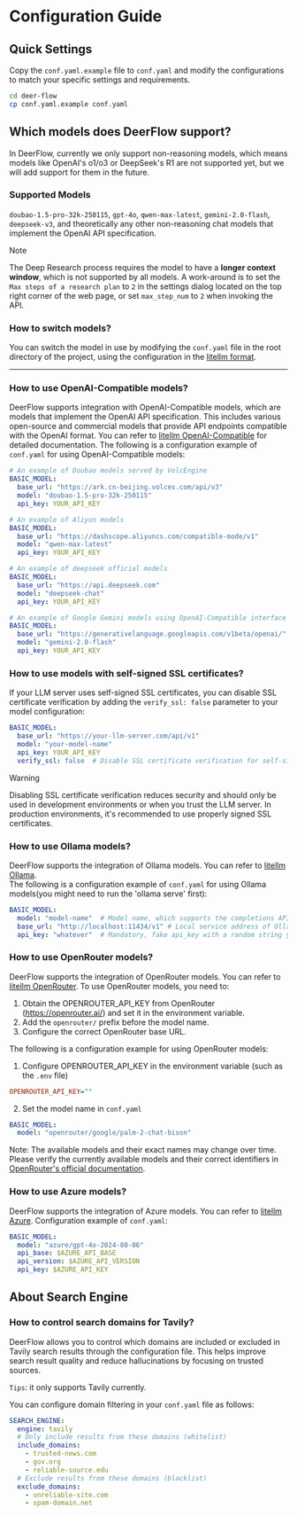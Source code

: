 # Configuration Guide

## Quick Settings

Copy the `conf.yaml.example` file to `conf.yaml` and modify the configurations to match your specific settings and requirements.

```bash
cd deer-flow
cp conf.yaml.example conf.yaml
```

## Which models does DeerFlow support?

In DeerFlow, currently we only support non-reasoning models, which means models like OpenAI's o1/o3 or DeepSeek's R1 are not supported yet, but we will add support for them in the future.

### Supported Models

`doubao-1.5-pro-32k-250115`, `gpt-4o`, `qwen-max-latest`, `gemini-2.0-flash`, `deepseek-v3`, and theoretically any other non-reasoning chat models that implement the OpenAI API specification.

> [!NOTE]
> The Deep Research process requires the model to have a **longer context window**, which is not supported by all models.
> A work-around is to set the `Max steps of a research plan` to `2` in the settings dialog located on the top right corner of the web page,
> or set `max_step_num` to `2` when invoking the API.

### How to switch models?
You can switch the model in use by modifying the `conf.yaml` file in the root directory of the project, using the configuration in the [litellm format](https://docs.litellm.ai/docs/providers/openai_compatible).

---

### How to use OpenAI-Compatible models?

DeerFlow supports integration with OpenAI-Compatible models, which are models that implement the OpenAI API specification. This includes various open-source and commercial models that provide API endpoints compatible with the OpenAI format. You can refer to [litellm OpenAI-Compatible](https://docs.litellm.ai/docs/providers/openai_compatible) for detailed documentation.
The following is a configuration example of `conf.yaml` for using OpenAI-Compatible models:

```yaml
# An example of Doubao models served by VolcEngine
BASIC_MODEL:
  base_url: "https://ark.cn-beijing.volces.com/api/v3"
  model: "doubao-1.5-pro-32k-250115"
  api_key: YOUR_API_KEY

# An example of Aliyun models
BASIC_MODEL:
  base_url: "https://dashscope.aliyuncs.com/compatible-mode/v1"
  model: "qwen-max-latest"
  api_key: YOUR_API_KEY

# An example of deepseek official models
BASIC_MODEL:
  base_url: "https://api.deepseek.com"
  model: "deepseek-chat"
  api_key: YOUR_API_KEY

# An example of Google Gemini models using OpenAI-Compatible interface
BASIC_MODEL:
  base_url: "https://generativelanguage.googleapis.com/v1beta/openai/"
  model: "gemini-2.0-flash"
  api_key: YOUR_API_KEY
```

### How to use models with self-signed SSL certificates?

If your LLM server uses self-signed SSL certificates, you can disable SSL certificate verification by adding the `verify_ssl: false` parameter to your model configuration:

```yaml
BASIC_MODEL:
  base_url: "https://your-llm-server.com/api/v1"
  model: "your-model-name"
  api_key: YOUR_API_KEY
  verify_ssl: false  # Disable SSL certificate verification for self-signed certificates
```

> [!WARNING]
> Disabling SSL certificate verification reduces security and should only be used in development environments or when you trust the LLM server. In production environments, it's recommended to use properly signed SSL certificates.

### How to use Ollama models?

DeerFlow supports the integration of Ollama models. You can refer to [litellm Ollama](https://docs.litellm.ai/docs/providers/ollama). <br>
The following is a configuration example of `conf.yaml` for using Ollama models(you might need to run the 'ollama serve' first):

```yaml
BASIC_MODEL:
  model: "model-name"  # Model name, which supports the completions API(important), such as: qwen3:8b, mistral-small3.1:24b, qwen2.5:3b
  base_url: "http://localhost:11434/v1" # Local service address of Ollama, which can be started/viewed via ollama serve
  api_key: "whatever"  # Mandatory, fake api_key with a random string you like :-)
```

### How to use OpenRouter models?

DeerFlow supports the integration of OpenRouter models. You can refer to [litellm OpenRouter](https://docs.litellm.ai/docs/providers/openrouter). To use OpenRouter models, you need to:
1. Obtain the OPENROUTER_API_KEY from OpenRouter (https://openrouter.ai/) and set it in the environment variable.
2. Add the `openrouter/` prefix before the model name.
3. Configure the correct OpenRouter base URL.

The following is a configuration example for using OpenRouter models:
1. Configure OPENROUTER_API_KEY in the environment variable (such as the `.env` file)
```ini
OPENROUTER_API_KEY=""
```
2. Set the model name in `conf.yaml`
```yaml
BASIC_MODEL:
  model: "openrouter/google/palm-2-chat-bison"
```

Note: The available models and their exact names may change over time. Please verify the currently available models and their correct identifiers in [OpenRouter's official documentation](https://openrouter.ai/docs).

### How to use Azure models?

DeerFlow supports the integration of Azure models. You can refer to [litellm Azure](https://docs.litellm.ai/docs/providers/azure). Configuration example of `conf.yaml`:
```yaml
BASIC_MODEL:
  model: "azure/gpt-4o-2024-08-06"
  api_base: $AZURE_API_BASE
  api_version: $AZURE_API_VERSION
  api_key: $AZURE_API_KEY
```
## About Search Engine

### How to control search domains for Tavily?

DeerFlow allows you to control which domains are included or excluded in Tavily search results through the configuration file. This helps improve search result quality and reduce hallucinations by focusing on trusted sources.

`Tips`: it only supports Tavily currently. 

You can configure domain filtering in your `conf.yaml` file as follows:

```yaml
SEARCH_ENGINE:
  engine: tavily
  # Only include results from these domains (whitelist)
  include_domains:
    - trusted-news.com
    - gov.org
    - reliable-source.edu
  # Exclude results from these domains (blacklist)
  exclude_domains:
    - unreliable-site.com
    - spam-domain.net